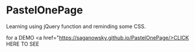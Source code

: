 # PastelOnePage
Learning using jQuery function and reminding some CSS.

for a DEMO <a href="https://saganowsky.github.io/PastelOnePage/>CLICK HERE TO SEE </a>
